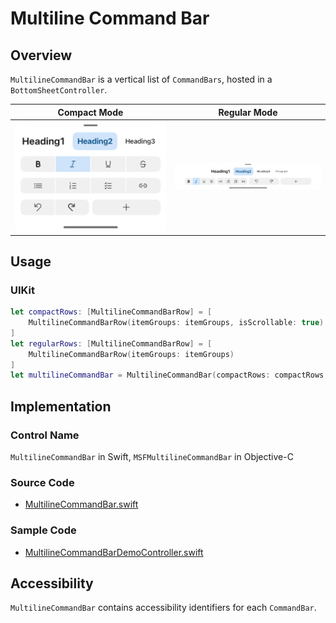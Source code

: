 # Multiline Command Bar

## Overview
`MultilineCommandBar` is a vertical list of `CommandBars`, hosted in a `BottomSheetController`.

| Compact Mode | Regular Mode |
| - | - |
| ![MultilineCommandBar-Compact.png](.attachments/MultilineCommandBar-Compact.png) | ![MultilineCommandBar-Regular.png](.attachments/MultilineCommandBar-Regular.png) |

## Usage
### UIKit
```Swift
let compactRows: [MultilineCommandBarRow] = [
    MultilineCommandBarRow(itemGroups: itemGroups, isScrollable: true)
]
let regularRows: [MultilineCommandBarRow] = [
    MultilineCommandBarRow(itemGroups: itemGroups)
]
let multilineCommandBar = MultilineCommandBar(compactRows: compactRows, regularRows: regularRows)
```

## Implementation
### Control Name
`MultilineCommandBar` in Swift, `MSFMultilineCommandBar` in Objective-C

### Source Code
- [MultilineCommandBar.swift](https://github.com/microsoft/fluentui-apple/blob/main/Sources/FluentUI_iOS/Components/MultilineCommandBar/MultilineCommandBar.swift)

### Sample Code
- [MultilineCommandBarDemoController.swift](https://github.com/microsoft/fluentui-apple/blob/main/Demos/FluentUIDemo_iOS/FluentUI.Demo/Demos/MultilineCommandBarDemoController.swift)

## Accessibility
`MultilineCommandBar` contains accessibility identifiers for each `CommandBar`.
